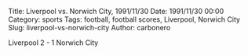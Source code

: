 Title: Liverpool vs. Norwich City, 1991/11/30
Date: 1991/11/30 00:00
Category: sports
Tags: football, football scores, Liverpool, Norwich City
Slug: liverpool-vs-norwich-city
Author: carbonero


Liverpool 2 - 1 Norwich City
